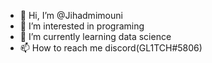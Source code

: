 - 👋 Hi, I’m @Jihadmimouni
- 👀 I’m interested in programing
- 🌱 I’m currently learning data science
- 📫 How to reach me discord(GL1TCH#5806)

<!---
Jihadmimouni/Jihadmimouni is a ✨ special ✨ repository because its `README.md` (this file) appears on your GitHub profile.
You can click the Preview link to take a look at your changes.
--->

